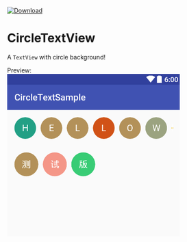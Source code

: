 [![Download](https://api.bintray.com/packages/moxian/maven/circle-text/images/download.svg?version=1.0.0)](https://bintray.com/moxian/maven/circle-text/1.0.0/link)

# CircleTextView
A `TextView` with circle background!

Preview:<br/>
![preview](/screenshot/preview.jpg)
